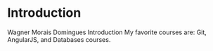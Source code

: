 Introduction
==========

Wagner Morais Domingues Introduction
My favorite courses are: Git, AngularJS, and Databases courses.

